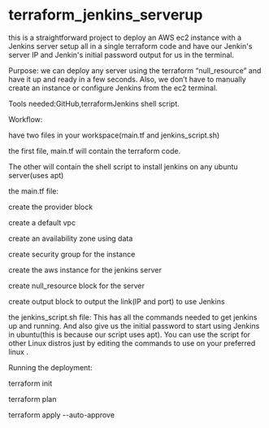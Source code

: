 # terraform_jenkins_serverup
this is a straightforward project to deploy an AWS ec2 instance with a Jenkins server setup all in a single terraform code and have our Jenkin's server IP and Jenkin's initial password output for us in the terminal.

Purpose: we can deploy any server using the terraform “null_resource” and have it up and ready in a few seconds. Also, we don’t have to manually create an instance or configure Jenkins from the ec2 terminal.

Tools needed:GitHub,terraformJenkins shell script.



Workflow:

have two files in your workspace(main.tf and jenkins_script.sh)

the first file, main.tf will contain the terraform code.

The other will contain the shell script to install jenkins on any ubuntu server(uses apt)


the main.tf file:

create the provider block

create a default vpc

create an availability zone using data

create security group for the instance

create the aws instance for the jenkins server

create null_resource block for the server

create output block to output the link(IP and port) to use Jenkins

the jenkins_script.sh file: This has all the commands needed to get jenkins up and running. And also give us the initial password to start using Jenkins in ubuntu(this is because our script uses apt). You can use the script for other Linux distros just by editing the commands to use on your preferred linux .

Running the deployment:

terraform init

terraform plan

terraform apply --auto-approve

